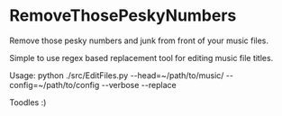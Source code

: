# RemoveThosePeskyNumbers
Remove those pesky numbers and junk from front of your music files.


Simple to use regex based replacement tool for editing music file titles.

Usage:
python ./src/EditFiles.py --head=~/path/to/music/ --config=~/path/to/config  --verbose --replace

Toodles :)
